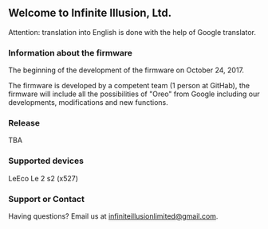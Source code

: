 ## Welcome to Infinite Illusion, Ltd.

Attention: translation into English is done with the help of Google translator.


### Information about the firmware

The beginning of the development of the firmware on October 24, 2017.

The firmware is developed by a competent team (1 person at GitHab), the firmware will include all the possibilities of "Oreo" from Google including our developments, modifications and new functions.


### Release

TBA


### Supported devices

LeEco Le 2 s2 (x527)

### Support or Contact

Having questions? Email us at infiniteillusionlimited@gmail.com.
